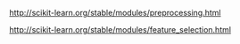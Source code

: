 http://scikit-learn.org/stable/modules/preprocessing.html

http://scikit-learn.org/stable/modules/feature_selection.html